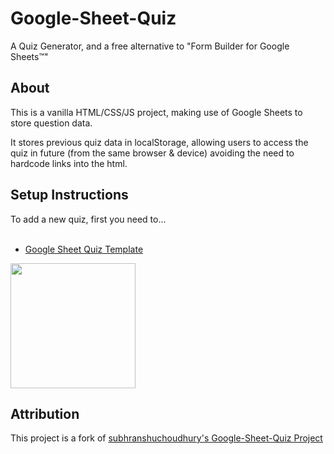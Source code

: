 Google-Sheet-Quiz
====================

A Quiz Generator, and a free alternative to "Form Builder for Google Sheets™"

## About
This is a vanilla HTML/CSS/JS project, making use of Google Sheets to store question data.

It stores previous quiz data in localStorage, allowing users to access the quiz in future (from the same browser & device) avoiding the need to hardcode links into the html.

## Setup Instructions
To add a new quiz, first you need to...<br><br>
- [Google Sheet Quiz Template](https://docs.google.com/spreadsheets/d/1aTwATnXOSykPxTHgZpgK9i5bmTmZ7Bz9QwxZPww_uTM/edit?usp=sharing)

<img src="https://assets-v2.lottiefiles.com/a/4ef7d212-116f-11ee-99fb-9f433f9f0d9b/gpqgj0vc7Q.gif" width="200">

## Attribution
This project is a fork of [subhranshuchoudhury's Google-Sheet-Quiz Project](https://github.com/subhranshuchoudhury/Google-Sheet-Quiz)
